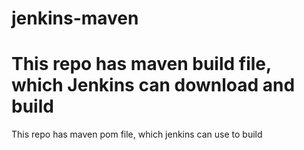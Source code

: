 # jenkins-maven
This repo has maven build file, which Jenkins can download and build 
=======
This repo has maven pom file, which jenkins can use to build

